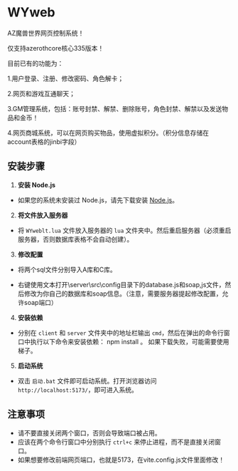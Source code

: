 # WYweb
AZ魔兽世界网页控制系统！

仅支持azerothcore核心335版本！

目前已有的功能为：

1.用户登录、注册、修改密码、角色解卡；

2.网页和游戏互通聊天；

3.GM管理系统，包括：账号封禁、解禁、删除账号，角色封禁、解禁以及发送物品和金币！

4.网页商城系统，可以在网页购买物品，使用虚拟积分。（积分信息存储在account表格的jinbi字段）

## 安装步骤

1. **安装 Node.js**  
- 如果您的系统未安装过 Node.js，请先下载安装 [Node.js](https://nodejs.org/)。

2. **将文件放入服务器**  
- 将 `WYweblt.lua` 文件放入服务器的 `lua` 文件夹中。然后重启服务器（必须重启服务器，否则数据库表格不会自动创建）。

3. **修改配置**  

- 将两个sql文件分别导入A库和C库。

- 右键使用文本打开\server\src\config目录下的database.js和soap,js文件，然后修改为你自己的数据库和soap信息。（注意，需要服务器提起修改配置，允许soap端口）

4. **安装依赖**  
- 分别在 `client` 和 `server` 文件夹中的地址栏输出 `cmd`，然后在弹出的命令行窗口中执行以下命令来安装依赖：  npm install 。 如果下载失败，可能需要使用梯子。

5. **启动系统**  
- 双击 `启动.bat` 文件即可启动系统。打开浏览器访问 `http://localhost:5173/`，即可进入系统。

## 注意事项

- 请不要直接关闭两个窗口，否则会导致端口被占用。
- 应该在两个命令行窗口中分别执行 `ctrl+c` 来停止进程，而不是直接关闭窗口。
- 如果想要修改前端网页端口，也就是5173，在vite.config.js文件里面修改！


